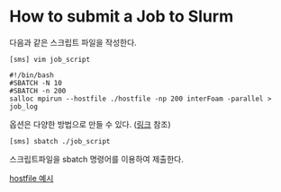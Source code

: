 # How to submit a Job to Slurm

다음과 같은 스크립트 파일을 작성한다.
```[링크] : https://slurm.schedmd.com/sbatch.html "Slurm B
[sms] vim job_script

#!/bin/bash
#SBATCH -N 10
#SBATCH -n 200
salloc mpirun --hostfile ./hostfile -np 200 interFoam -parallel > job_log
```
옵션은 다양한 방법으로 만들 수 있다. ([링크] 참조)

```
[sms] sbatch ./job_script
```
스크립트파일을 sbatch 명령어를 이용하여 제출한다.


[hostfile 예시](./hostfile)  

[링크]: https://slurm.schedmd.com/sbatch.html "Slurm Batch"


